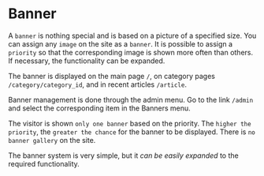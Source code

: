 # Banner

A `banner` is nothing special and is based on a picture of a specified size. You can assign any `image` on the site as a `banner`. It is possible to assign a `priority` so that the corresponding image is shown more often than others. If necessary, the functionality can be expanded.

The banner is displayed on the main page `/`, on category pages `/category/category_id`, and in recent articles `/article`.

Banner management is done through the admin menu. Go to the link `/admin` and select the corresponding item in the Banners menu.

The visitor is shown `only one banner` based on the priority. The `higher the priority`, the `greater the chance` for the banner to be displayed. There is `no banner gallery` on the site.

The banner system is very simple, but it *can be easily expanded* to the required functionality.
